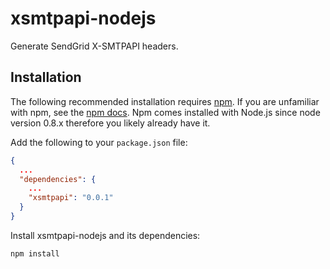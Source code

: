 # xsmtpapi-nodejs

Generate SendGrid X-SMTPAPI headers.

## Installation

The following recommended installation requires [npm](https://npmjs.org/). If you are unfamiliar with npm, see the [npm docs](https://npmjs.org/doc/). Npm comes installed with Node.js since node version 0.8.x therefore you likely already have it.

Add the following to your `package.json` file:

```json
{
  ...
  "dependencies": {
    ...
    "xsmtpapi": "0.0.1"
  }
}
```

Install xsmtpapi-nodejs and its dependencies:

```bash
npm install
```
